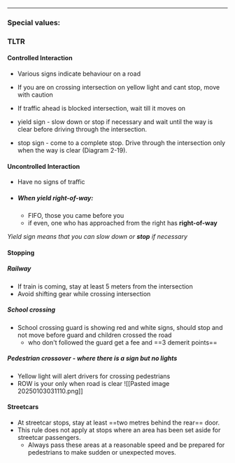 ***
### Special values:

### TLTR

#### Controlled Interaction 
- Various signs indicate behaviour on a road 
- If you are on crossing intersection on yellow light and cant stop, move with caution
- If traffic ahead is blocked intersection, wait till it moves on 

- yield sign -  slow down or stop if necessary and wait until the way is clear before driving through the intersection.

- stop sign - come to a complete stop. Drive through the intersection only when the way is clear (Diagram 2-19).

#### Uncontrolled Interaction 
- Have no signs of traffic 

- ##### When yield **right-of-way**:
	- FIFO, those you came before you
	- if even, one who has approached from the right has **right-of-way**

*Yield sign means that you can slow down or **stop** if necessary*


#### Stopping 


##### Railway
- If train is coming, stay at least 5 meters from the intersection 
- Avoid shifting gear while crossing intersection 


##### School crossing 
- School crossing guard is showing red and white signs, should stop and not move before guard and children crossed the road
	- who don't followed the guard get a fee and ==3 demerit points==

##### Pedestrian crossover - where there is a sign but no lights
- Yellow light will alert drivers for crossing pedestrians 
- ROW is your only when road is clear 
![[Pasted image 20250103031110.png]]

#### Streetcars 
- At streetcar stops, stay at least ==two metres behind the rear== door.
- This rule does not apply at stops where an area has been set aside for streetcar passengers.
	- Always pass these areas at a reasonable speed and be prepared for pedestrians to make sudden or unexpected moves.